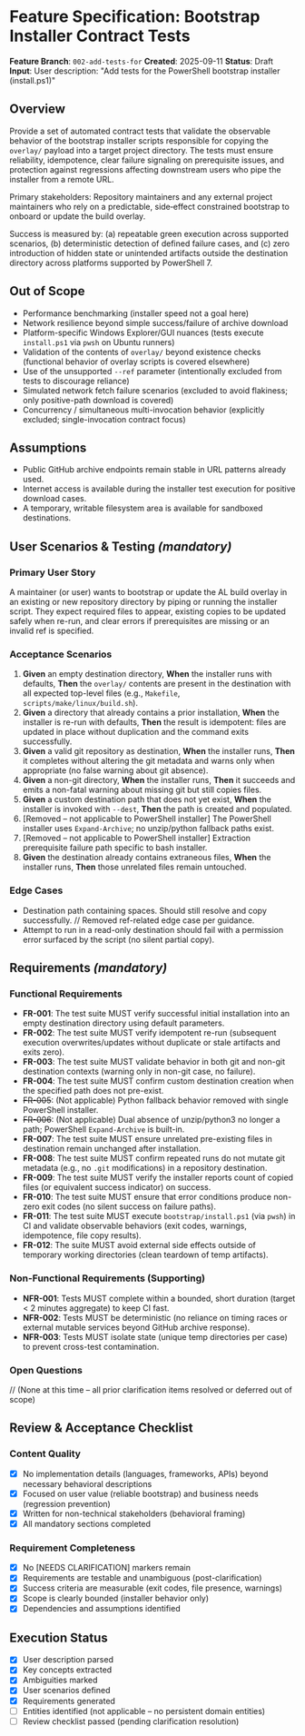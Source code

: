# Feature Specification: Bootstrap Installer Contract Tests

**Feature Branch**: `002-add-tests-for`
**Created**: 2025-09-11
**Status**: Draft
**Input**: User description: "Add tests for the PowerShell bootstrap installer (install.ps1)"

## Overview
Provide a set of automated contract tests that validate the observable behavior of the bootstrap installer scripts responsible for copying the `overlay/` payload into a target project directory. The tests must ensure reliability, idempotence, clear failure signaling on prerequisite issues, and protection against regressions affecting downstream users who pipe the installer from a remote URL.

Primary stakeholders: Repository maintainers and any external project maintainers who rely on a predictable, side‑effect constrained bootstrap to onboard or update the build overlay.

Success is measured by: (a) repeatable green execution across supported scenarios, (b) deterministic detection of defined failure cases, and (c) zero introduction of hidden state or unintended artifacts outside the destination directory across platforms supported by PowerShell 7.

## Out of Scope
- Performance benchmarking (installer speed not a goal here)
- Network resilience beyond simple success/failure of archive download
- Platform-specific Windows Explorer/GUI nuances (tests execute `install.ps1` via `pwsh` on Ubuntu runners)
- Validation of the contents of `overlay/` beyond existence checks (functional behavior of overlay scripts is covered elsewhere)
- Use of the unsupported `--ref` parameter (intentionally excluded from tests to discourage reliance)
- Simulated network fetch failure scenarios (excluded to avoid flakiness; only positive-path download is covered)
- Concurrency / simultaneous multi-invocation behavior (explicitly excluded; single-invocation contract focus)

## Assumptions
- Public GitHub archive endpoints remain stable in URL patterns already used.
- Internet access is available during the installer test execution for positive download cases.
- A temporary, writable filesystem area is available for sandboxed destinations.

## User Scenarios & Testing *(mandatory)*

### Primary User Story
A maintainer (or user) wants to bootstrap or update the AL build overlay in an existing or new repository directory by piping or running the installer script. They expect required files to appear, existing copies to be updated safely when re-run, and clear errors if prerequisites are missing or an invalid ref is specified.

### Acceptance Scenarios
1. **Given** an empty destination directory, **When** the installer runs with defaults, **Then** the `overlay/` contents are present in the destination with all expected top-level files (e.g., `Makefile`, `scripts/make/linux/build.sh`).
2. **Given** a directory that already contains a prior installation, **When** the installer is re-run with defaults, **Then** the result is idempotent: files are updated in place without duplication and the command exits successfully.
3. **Given** a valid git repository as destination, **When** the installer runs, **Then** it completes without altering the git metadata and warns only when appropriate (no false warning about git absence).
4. **Given** a non-git directory, **When** the installer runs, **Then** it succeeds and emits a non-fatal warning about missing git but still copies files.
5. **Given** a custom destination path that does not yet exist, **When** the installer is invoked with `--dest`, **Then** the path is created and populated.
6. [Removed – not applicable to PowerShell installer] The PowerShell installer uses `Expand-Archive`; no unzip/python fallback paths exist.
7. [Removed – not applicable to PowerShell installer] Extraction prerequisite failure path specific to bash installer.
8. **Given** the destination already contains extraneous files, **When** the installer runs, **Then** those unrelated files remain untouched.

### Edge Cases
- Destination path containing spaces. Should still resolve and copy successfully.
// Removed ref-related edge case per guidance.
- Attempt to run in a read-only destination should fail with a permission error surfaced by the script (no silent partial copy).

## Requirements *(mandatory)*

### Functional Requirements
- **FR-001**: The test suite MUST verify successful initial installation into an empty destination directory using default parameters.
- **FR-002**: The test suite MUST verify idempotent re-run (subsequent execution overwrites/updates without duplicate or stale artifacts and exits zero).
- **FR-003**: The test suite MUST validate behavior in both git and non-git destination contexts (warning only in non-git case, no failure).
- **FR-004**: The test suite MUST confirm custom destination creation when the specified path does not pre-exist.
- ~~FR-005~~: (Not applicable) Python fallback behavior removed with single PowerShell installer.
- ~~FR-006~~: (Not applicable) Dual absence of unzip/python3 no longer a path; PowerShell `Expand-Archive` is built-in.
- **FR-007**: The test suite MUST ensure unrelated pre-existing files in destination remain unchanged after installation.
- **FR-008**: The test suite MUST confirm repeated runs do not mutate git metadata (e.g., no `.git` modifications) in a repository destination.
- **FR-009**: The test suite MUST verify the installer reports count of copied files (or equivalent success indicator) on success.
- **FR-010**: The test suite MUST ensure that error conditions produce non-zero exit codes (no silent success on failure paths).
- **FR-011**: The test suite MUST execute `bootstrap/install.ps1` (via `pwsh`) in CI and validate observable behaviors (exit codes, warnings, idempotence, file copy results).
- **FR-012**: The suite MUST avoid external side effects outside of temporary working directories (clean teardown of temp artifacts).

### Non-Functional Requirements (Supporting)
- **NFR-001**: Tests MUST complete within a bounded, short duration (target < 2 minutes aggregate) to keep CI fast.
- **NFR-002**: Tests MUST be deterministic (no reliance on timing races or external mutable services beyond GitHub archive response).
- **NFR-003**: Tests MUST isolate state (unique temp directories per case) to prevent cross-test contamination.

### Open Questions
// (None at this time – all prior clarification items resolved or deferred out of scope)

## Review & Acceptance Checklist

### Content Quality
- [x] No implementation details (languages, frameworks, APIs) beyond necessary behavioral descriptions
- [x] Focused on user value (reliable bootstrap) and business needs (regression prevention)
- [x] Written for non-technical stakeholders (behavioral framing)
- [x] All mandatory sections completed

### Requirement Completeness
- [x] No [NEEDS CLARIFICATION] markers remain
- [x] Requirements are testable and unambiguous (post-clarification)
- [x] Success criteria are measurable (exit codes, file presence, warnings)
- [x] Scope is clearly bounded (installer behavior only)
- [x] Dependencies and assumptions identified

## Execution Status

- [x] User description parsed
- [x] Key concepts extracted
- [x] Ambiguities marked
- [x] User scenarios defined
- [x] Requirements generated
- [ ] Entities identified (not applicable – no persistent domain entities)
- [ ] Review checklist passed (pending clarification resolution)

